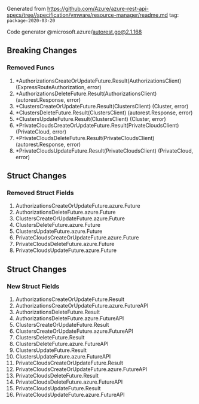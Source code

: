 Generated from https://github.com/Azure/azure-rest-api-specs/tree//specification/vmware/resource-manager/readme.md tag: `package-2020-03-20`

Code generator @microsoft.azure/autorest.go@2.1.168

## Breaking Changes

### Removed Funcs

1. *AuthorizationsCreateOrUpdateFuture.Result(AuthorizationsClient) (ExpressRouteAuthorization, error)
1. *AuthorizationsDeleteFuture.Result(AuthorizationsClient) (autorest.Response, error)
1. *ClustersCreateOrUpdateFuture.Result(ClustersClient) (Cluster, error)
1. *ClustersDeleteFuture.Result(ClustersClient) (autorest.Response, error)
1. *ClustersUpdateFuture.Result(ClustersClient) (Cluster, error)
1. *PrivateCloudsCreateOrUpdateFuture.Result(PrivateCloudsClient) (PrivateCloud, error)
1. *PrivateCloudsDeleteFuture.Result(PrivateCloudsClient) (autorest.Response, error)
1. *PrivateCloudsUpdateFuture.Result(PrivateCloudsClient) (PrivateCloud, error)

## Struct Changes

### Removed Struct Fields

1. AuthorizationsCreateOrUpdateFuture.azure.Future
1. AuthorizationsDeleteFuture.azure.Future
1. ClustersCreateOrUpdateFuture.azure.Future
1. ClustersDeleteFuture.azure.Future
1. ClustersUpdateFuture.azure.Future
1. PrivateCloudsCreateOrUpdateFuture.azure.Future
1. PrivateCloudsDeleteFuture.azure.Future
1. PrivateCloudsUpdateFuture.azure.Future

## Struct Changes

### New Struct Fields

1. AuthorizationsCreateOrUpdateFuture.Result
1. AuthorizationsCreateOrUpdateFuture.azure.FutureAPI
1. AuthorizationsDeleteFuture.Result
1. AuthorizationsDeleteFuture.azure.FutureAPI
1. ClustersCreateOrUpdateFuture.Result
1. ClustersCreateOrUpdateFuture.azure.FutureAPI
1. ClustersDeleteFuture.Result
1. ClustersDeleteFuture.azure.FutureAPI
1. ClustersUpdateFuture.Result
1. ClustersUpdateFuture.azure.FutureAPI
1. PrivateCloudsCreateOrUpdateFuture.Result
1. PrivateCloudsCreateOrUpdateFuture.azure.FutureAPI
1. PrivateCloudsDeleteFuture.Result
1. PrivateCloudsDeleteFuture.azure.FutureAPI
1. PrivateCloudsUpdateFuture.Result
1. PrivateCloudsUpdateFuture.azure.FutureAPI
